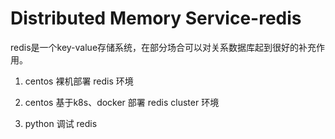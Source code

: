# Distributed Memory Service-redis
redis是一个key-value存储系统，在部分场合可以对关系数据库起到很好的补充作用。

1. centos 裸机部署 redis 环境

2. centos 基于k8s、docker 部署 redis cluster 环境

3. python 调试 redis